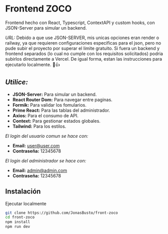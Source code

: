 # Frontend ZOCO

Frontend hecho con React, Typescript, ContextAPI y custom hooks, con JSON-Server para simular un backend.

_URL:_ Debido a que use JSON-SERVER, mis unicas opciones eran render o railway, ya que requieren configuraciones especificas para el json, pero no pude subir el proyecto por superar el limite gratuito. Si fuera un backend y frontend separados (lo cual no cumple con los requisitos solicitados) podria subirlos directamente a Vercel. De igual forma, estan las instrucciones para ejecutarlo localmente. 🙂👍

## _Utilice:_

- **JSON-Server:** Para simular un backend.
- **React Router Dom:** Para navegar entre paginas.
- **Formik:** Para validar los fomularios.
- **Prime React:** Para las tablas del administrador.
- **Axios:** Para el consumo de API.
- **Context:** Para gestionar estados globales.
- **Tailwind:** Para los estilos.

_El login del usuario comun se hace con:_

- **Email:** user@user.com
- **Contraseña:** 12345678

_El login del administrador se hace con:_

- **Email:** admin@admin.com
- **Contraseña:** 12345678

## Instalación

Ejecutar localmente

```sh
git clone https://github.com/JonasBusto/front-zoco
cd front-zoco
npm install
npm run dev
```
